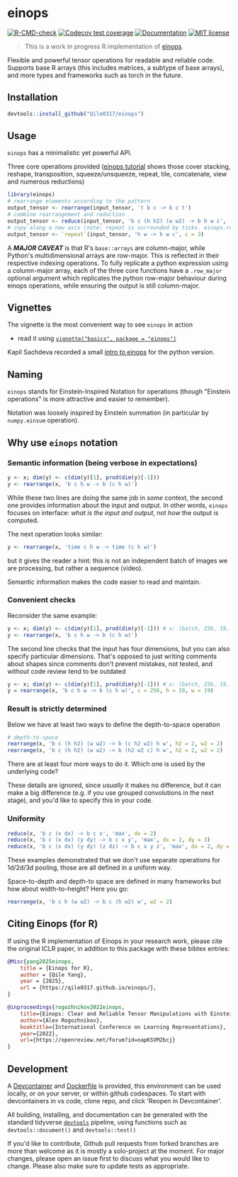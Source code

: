 # einops

<!-- badges: start -->
[![R-CMD-check](https://github.com/Qile0317/einops/actions/workflows/R-CMD-check.yaml/badge.svg)](https://github.com/Qile0317/einops/actions/workflows/R-CMD-check.yaml)
[![Codecov test coverage](https://codecov.io/gh/Qile0317/einops/graph/badge.svg)](https://app.codecov.io/gh/Qile0317/einops)
[![Documentation](https://img.shields.io/badge/docs-stable-blue.svg)](https://qile0317.github.io/einops/)
[![MIT license](https://img.shields.io/badge/license-MIT-green.svg)](https://github.com/Qile0317/einops/blob/main/LICENSE.md)
<!-- badges: end -->

> This is a work in progress R implementation of [einops](https://einops.rocks/).

Flexible and powerful tensor operations for readable and reliable code. <br />
Supports base R arrays (this includes matrices, a subtype of base arrays), and more types and frameworks such as torch in the future.

## Installation

```R
devtools::install_github("Qile0317/einops")
```

## Usage

`einops` has a minimalistic yet powerful API.

Three core operations provided ([einops tutorial](https://qile0317.github.io/einops/articles/basics.html)
shows those cover stacking, reshape, transposition, squeeze/unsqueeze, repeat, tile, concatenate, view and numerous reductions)

``` r
library(einops)
# rearrange elements according to the pattern
output_tensor <- rearrange(input_tensor, 't b c -> b c t')
# combine rearrangement and reduction
output_tensor <- reduce(input_tensor, 'b c (h h2) (w w2) -> b h w c', 'mean', h2 = 2, w2 = 2)
# copy along a new axis (note: repeat is surrounded by ticks. einops.repeat() works too)
output_tensor <- `repeat`(input_tensor, 'h w -> h w c', c = 3)
```

A ***MAJOR CAVEAT*** is that R's `base::arrays` are column-major, while Python's multidimensional arrays are row-major. This is reflected in their respective indexing operations. To fully replicate a python expression using a column-major array, each of the three core functions have a `.row_major` optional argument which replicates the python row-major behaviour during einops operations, while ensuring the output is still column-major.

## Vignettes

The vignette is the most convenient way to see `einops` in action

- read it using [`vignette("basics", package = "einops")`](https://qile0317.github.io/einops/articles/basics.html)

Kapil Sachdeva recorded a small [intro to einops](https://www.youtube.com/watch?v=xGy75Pjsqzo) for the python version.

## Naming

`einops` stands for Einstein-Inspired Notation for operations 
(though "Einstein operations" is more attractive and easier to remember).

Notation was loosely inspired by Einstein summation (in particular by `numpy.einsum` operation).

## Why use `einops` notation

### Semantic information (being verbose in expectations)

```R
y <- x; dim(y) <- c(dim(y)[1], prod(dim(y)[-1]))
y <- rearrange(x, 'b c h w -> b (c h w)')
```

While these two lines are doing the same job in *some* context,
the second one provides information about the input and output.
In other words, `einops` focuses on interface: *what is the input and output*, not *how* the output is computed.

The next operation looks similar:

```R
y <- rearrange(x, 'time c h w -> time (c h w)')
```

but it gives the reader a hint:
this is not an independent batch of images we are processing,
but rather a sequence (video).

Semantic information makes the code easier to read and maintain.

### Convenient checks

Reconsider the same example:

```R
y <- x; dim(y) <- c(dim(y)[1], prod(dim(y)[-1])) # x: (batch, 256, 19, 19)
y <- rearrange(x, 'b c h w -> b (c h w)')
```

The second line checks that the input has four dimensions,
but you can also specify particular dimensions.
That's opposed to just writing comments about shapes since comments don't prevent mistakes,
not tested, and without code review tend to be outdated

```R
y <- x; dim(y) <- c(dim(y)[1], prod(dim(y)[-1])) # x: (batch, 256, 19, 19)
y = rearrange(x, 'b c h w -> b (c h w)', c = 256, h = 19, w = 19)
```

### Result is strictly determined

Below we have at least two ways to define the depth-to-space operation

```R
# depth-to-space
rearrange(x, 'b c (h h2) (w w2) -> b (c h2 w2) h w', h2 = 2, w2 = 2)
rearrange(x, 'b c (h h2) (w w2) -> b (h2 w2 c) h w', h2 = 2, w2 = 2)
```

There are at least four more ways to do it. Which one is used by the underlying code?

These details are ignored, since *usually* it makes no difference,
but it can make a big difference (e.g. if you use grouped convolutions in the next stage),
and you'd like to specify this in your code.

### Uniformity

```R
reduce(x, 'b c (x dx) -> b c x', 'max', dx = 2)
reduce(x, 'b c (x dx) (y dy) -> b c x y', 'max', dx = 2, dy = 3)
reduce(x, 'b c (x dx) (y dy) (z dz) -> b c x y z', 'max', dx = 2, dy = 3, dz = 4)
```

These examples demonstrated that we don't use separate operations for 1d/2d/3d pooling,
those are all defined in a uniform way.

Space-to-depth and depth-to space are defined in many frameworks but how about width-to-height? Here you go:

```R
rearrange(x, 'b c h (w w2) -> b c (h w2) w', w2 = 2)
```

## Citing Einops (for R)

If using the R implementation of Einops in your research work, please cite the original ICLR paper, in addition to this package with these bibtex entries:

```bibtex
@Misc{yang2025einops,
    title = {Einops for R},
    author = {Qile Yang},
    year = {2025},
    url = {https://qile0317.github.io/einops/},
}

@inproceedings{rogozhnikov2022einops,
    title={Einops: Clear and Reliable Tensor Manipulations with Einstein-like Notation},
    author={Alex Rogozhnikov},
    booktitle={International Conference on Learning Representations},
    year={2022},
    url={https://openreview.net/forum?id=oapKSVM2bcj}
}
```

## Development

A [Devcontainer](.devcontainer/devcontainer.json) and [Dockerfile](./Dockerfile) is provided, this environment can be used locally, or on your server, or within github codespaces. To start with devcontainers in vs code, clone repo, and click 'Reopen in Devcontainer'.

All building, installing, and documentation can be generated with the standard tidyverse [`devtools`](https://devtools.r-lib.org/) pipeline, using functions such as `devtools::document()` and `devtools::test()` 

If you'd like to contribute, Github pull requests from forked branches are more than welcome as it is mostly a solo-project at the moment. For major changes, please open an issue first to discuss what you would like to change. Please also make sure to update tests as appropriate.
